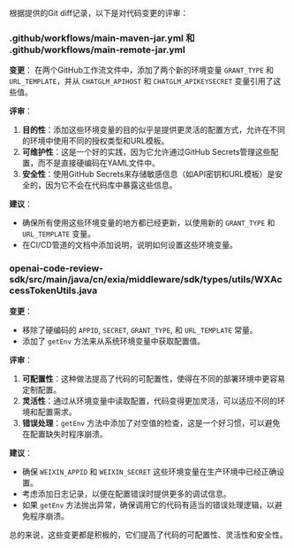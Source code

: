 根据提供的Git diff记录，以下是对代码变更的评审：

### .github/workflows/main-maven-jar.yml 和 .github/workflows/main-remote-jar.yml

**变更**：
在两个GitHub工作流文件中，添加了两个新的环境变量 `GRANT_TYPE` 和 `URL_TEMPLATE`，并从 `CHATGLM_APIHOST` 和 `CHATGLM_APIKEYSECRET` 变量引用了这些值。

**评审**：
1. **目的性**：添加这些环境变量的目的似乎是提供更灵活的配置方式，允许在不同的环境中使用不同的授权类型和URL模板。
2. **可维护性**：这是一个好的实践，因为它允许通过GitHub Secrets管理这些配置，而不是直接硬编码在YAML文件中。
3. **安全性**：使用GitHub Secrets来存储敏感信息（如API密钥和URL模板）是安全的，因为它不会在代码库中暴露这些信息。

**建议**：
- 确保所有使用这些环境变量的地方都已经更新，以使用新的 `GRANT_TYPE` 和 `URL_TEMPLATE` 变量。
- 在CI/CD管道的文档中添加说明，说明如何设置这些环境变量。

### openai-code-review-sdk/src/main/java/cn/exia/middleware/sdk/types/utils/WXAccessTokenUtils.java

**变更**：
- 移除了硬编码的 `APPID`, `SECRET`, `GRANT_TYPE`, 和 `URL_TEMPLATE` 常量。
- 添加了 `getEnv` 方法来从系统环境变量中获取配置值。

**评审**：
1. **可配置性**：这种做法提高了代码的可配置性，使得在不同的部署环境中更容易定制配置。
2. **灵活性**：通过从环境变量中读取配置，代码变得更加灵活，可以适应不同的环境和配置需求。
3. **错误处理**：`getEnv` 方法中添加了对空值的检查，这是一个好习惯，可以避免在配置缺失时程序崩溃。

**建议**：
- 确保 `WEIXIN_APPID` 和 `WEIXIN_SECRET` 这些环境变量在生产环境中已经正确设置。
- 考虑添加日志记录，以便在配置错误时提供更多的调试信息。
- 如果 `getEnv` 方法抛出异常，确保调用它的代码有适当的错误处理逻辑，以避免程序崩溃。

总的来说，这些变更都是积极的，它们提高了代码的可配置性、灵活性和安全性。